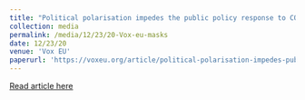```yaml
---
title: "Political polarisation impedes the public policy response to COVID-19"
collection: media
permalink: /media/12/23/20-Vox-eu-masks
date: 12/23/20
venue: 'Vox EU'
paperurl: 'https://voxeu.org/article/political-polarisation-impedes-public-policy-response-covid-19'
---
```


<a href='https://voxeu.org/article/political-polarisation-impedes-public-policy-response-covid-19'>Read article here</a>
